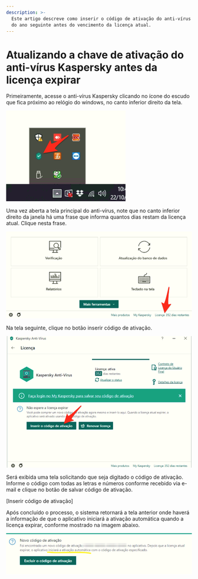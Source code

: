 ```yaml
---
description: >-
  Este artigo descreve como inserir o código de ativação do anti-vírus Kaspersky
  do ano seguinte antes do vencimento da licença atual.
---
```


# Atualizando a chave de ativação do anti-vírus Kaspersky antes da licença expirar

Primeiramente, acesse o anti-vírus Kaspersky clicando no ícone do escudo que fica próximo ao relógio do windows, no canto inferior direito da tela.

![Icone do anti-v&#xED;rus kaspersky](../../.gitbook/assets/image%20%2853%29.png)

Uma vez aberta a tela principal do anti-vírus, note que no canto inferior direito da janela há uma frase que informa quantos dias restam da licença atual. Clique nesta frase.

![Informa&#xE7;&#xE3;o de quantos dias restam na licen&#xE7;a atual.](../../.gitbook/assets/image%20%2854%29.png)

Na tela seguinte, clique no botão inserir código de ativação.

![Clicar no bot&#xE3;o inserir c&#xF3;digo de ativa&#xE7;&#xE3;o.](../../.gitbook/assets/image%20%2855%29.png)

Será exibida uma tela solicitando que seja digitado o código de ativação. Informe o código com todas as letras e números conforme recebido via e-mail e clique no botão de salvar código de ativação.

\[Inserir código de ativação\]

Após concluído o processo, o sistema retornará a tela anterior onde haverá a informação de que o aplicativo iniciará a ativação automática quando a licença expirar, conforme mostrado na imagem abaixo.

![Mensagem de confirma&#xE7;&#xE3;o que o c&#xF3;digo de ativa&#xE7;&#xE3;o foi aceito.](../../.gitbook/assets/image%20%2852%29.png)

